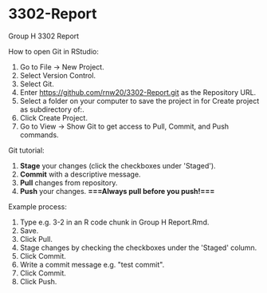 # 3302-Report

Group H 3302 Report

How to open Git in RStudio:
1. Go to File -> New Project.
2. Select Version Control.
3. Select Git.
4. Enter https://github.com/rnw20/3302-Report.git as the Repository URL.
5. Select a folder on your computer to save the project in for Create project as subdirectory of:.
6. Click Create Project.
7. Go to View -> Show Git to get access to Pull, Commit, and Push commands.

Git tutorial:
1. **Stage** your changes (click the checkboxes under 'Staged').
2. **Commit** with a descriptive message.
3. **Pull** changes from repository.
4. **Push** your changes.
**===Always pull before you push!===**

Example process:
1. Type e.g. 3-2 in an R code chunk in Group H Report.Rmd.
2. Save.
3. Click Pull.
4. Stage changes by checking the checkboxes under the 'Staged' column.
5. Click Commit.
6. Write a commit message e.g. "test commit".
7. Click Commit.
8. Click Push.
